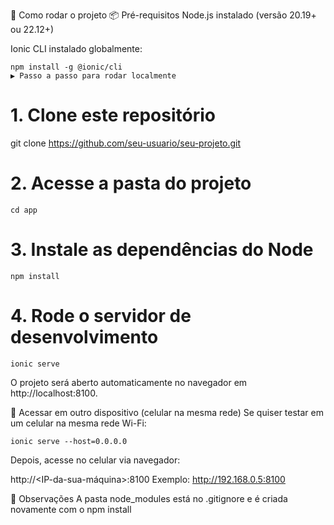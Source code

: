 🚀 Como rodar o projeto
📦 Pré-requisitos
Node.js instalado (versão 20.19+ ou 22.12+)

Ionic CLI instalado globalmente:

```
npm install -g @ionic/cli
▶️ Passo a passo para rodar localmente
```

# 1. Clone este repositório
git clone https://github.com/seu-usuario/seu-projeto.git

# 2. Acesse a pasta do projeto
```
cd app
```

# 3. Instale as dependências do Node
```
npm install
```

# 4. Rode o servidor de desenvolvimento
```
ionic serve
```

O projeto será aberto automaticamente no navegador em http://localhost:8100.

📱 Acessar em outro dispositivo (celular na mesma rede)
Se quiser testar em um celular na mesma rede Wi-Fi:

```
ionic serve --host=0.0.0.0
```
Depois, acesse no celular via navegador:


http://<IP-da-sua-máquina>:8100
Exemplo: http://192.168.0.5:8100

📝 Observações
A pasta node_modules está no .gitignore e é criada novamente com o npm install